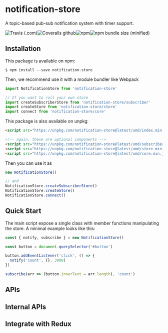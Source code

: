 # notification-store

A topic-based pub-sub notification system with timer support.

![Travis (.com)](https://img.shields.io/travis/com/IanChen83/notification-store.svg?style=flat-square)![Coveralls github](https://img.shields.io/coveralls/github/IanChen83/notification-store.svg?style=flat-square)![npm](https://img.shields.io/npm/v/notification-store.svg?style=flat-square)![npm bundle size (minified)](https://img.shields.io/bundlephobia/min/notification-store.svg?style=flat-square)

## Installation

This package is available on npm:

```shell
$ npm install --save notification-store
```

Then, we recommend use it with a module bundler like Webpack

```javascript
import NotificationStore from 'notification-store'

// If you want to roll your own store
import createSubscriberStore from 'notification-store/subscriber'
import createStore from 'notification-store/store'
import connect from 'notification-store/core'
```

This package is also available on unpkg:

```html
<script src="https://unpkg.com/notification-store@latest/umd/index.min.js"></script>

<!-- again, these are optional components -->
<script src="https://unpkg.com/notification-store@latest/umd/subscriber.min.js"></script>
<script src="https://unpkg.com/notification-store@latest/umd/store.min.js"></script>
<script src="https://unpkg.com/notification-store@latest/umd/core.min.js"></script>
```

Then you can use it as

```javascript
new NotificationStore()

// and
NotificationStore.createSubscriberStore()
NotificationStore.createStore()
NotificationStore.connect()
```

## Quick Start

The main script expose a single class with member functions manipulating the store. A minimal example looks like this:

```javascript
const { notify, subscribe } = new NotificationStore()

const button = document.querySelector('#button')

button.addEventListener('click', () => {
  notify('count', {}, 3000)
})

subscribe(arr => (button.innerText = arr.length), 'count')
```

## APIs

## Internal APIs

## Integrate with Redux
